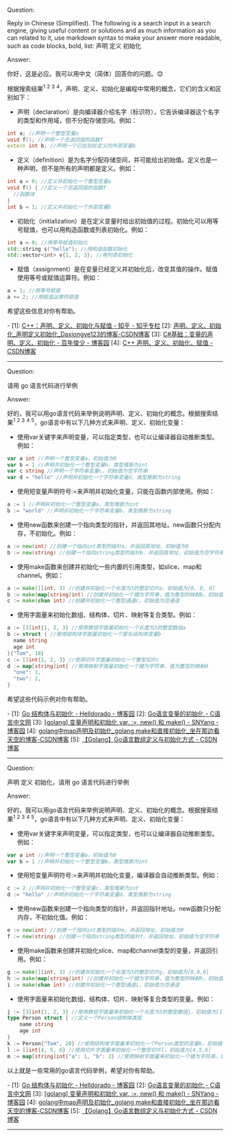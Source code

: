 Question:

Reply in Chinese (Simplified).
The following is a search input in a search engine, giving useful content or solutions and as much information as you can related to it, use markdown syntax to make your answer more readable, such as code blocks, bold, list:
声明 定义 初始化

Answer:

你好，这是必应。我可以用中文（简体）回答你的问题。😊

根据搜索结果<sup>1</sup> <sup>2</sup> <sup>3</sup> <sup>4</sup>，声明、定义、初始化是编程中常用的概念，它们的含义和区别如下：

- 声明（declaration）是向编译器介绍名字（标识符），它告诉编译器这个名字的类型和作用域，但不分配存储空间。例如：

```c++
int a; //声明一个整型变量a
void f(); //声明一个无返回值的函数f
extern int b; //声明一个已在别处定义的外部变量b
```

- 定义（definition）是为名字分配存储空间，并可能给出初始值。定义也是一种声明，但不是所有的声明都是定义。例如：

```c++
int a = 0; //定义并初始化一个整型变量a
void f() { //定义一个无返回值的函数f
  //函数体
}
int b = 1; //定义并初始化一个外部变量b
```

- 初始化（initialization）是在定义变量时给出初始值的过程。初始化可以用等号赋值，也可以用构造函数或列表初始化。例如：

```c++
int a = 0; //用等号赋值初始化
std::string s("hello"); //用构造函数初始化
std::vector<int> v{1, 2, 3}; //用列表初始化
```

- 赋值（assignment）是在变量已经定义并初始化后，改变其值的操作。赋值使用等号或赋值运算符。例如：

```c++
a = 1; //用等号赋值
a += 2; //用赋值运算符赋值
```

希望这些信息对你有帮助。

\-
\[1]: [C++：声明、定义、初始化与赋值 - 知乎 - 知乎专栏](https://zhuanlan.zhihu.com/p/38588925)
\[2]: [声明、定义、初始化_声明定义初始化_Daxiongye123的博客-CSDN博客](https://blog.csdn.net/Daxiongye123/article/details/76201875)
\[3]: [C#基础：变量的声明、定义、初始化 - 百年俊少 - 博客园](https://www.cnblogs.com/zhouxiuquan/archive/2010/12/21/1912397.html)
\[4]: [C++ 声明、定义、初始化、赋值 - CSDN博客](https://blog.csdn.net/twdlll/article/details/78265348)

<hr/>

Question:

请用 go 语言代码进行举例

Answer:

好的，我可以用go语言代码来举例说明声明、定义、初始化的概念。根据搜索结果<sup>1</sup> <sup>2</sup> <sup>3</sup> <sup>4</sup> <sup>5</sup>，go语言中有以下几种方式来声明、定义、初始化变量：

- 使用var关键字来声明变量，可以指定类型，也可以让编译器自动推断类型。例如：

```go
var a int //声明一个整型变量a，初始值为0
var b = 1 //声明并初始化一个整型变量b，类型推断为int
var c string //声明一个字符串变量c，初始值为空字符串
var d = "hello" //声明并初始化一个字符串变量d，类型推断为string
```

- 使用短变量声明符号:=来声明并初始化变量，只能在函数内部使用。例如：

```go
a := 1 //声明并初始化一个整型变量a，类型推断为int
b := "world" //声明并初始化一个字符串变量b，类型推断为string
```

- 使用new函数来创建一个指向类型的指针，并返回其地址。new函数只分配内存，不初始化。例如：

```go
a := new(int) //创建一个指向int类型的指针a，并返回其地址，初始值为0
b := new(string) //创建一个指向string类型的指针b，并返回其地址，初始值为空字符串
```

- 使用make函数来创建并初始化一些内置的引用类型，如slice、map和channel。例如：

```go
a := make([]int, 3) //创建并初始化一个长度为3的整型切片a，初始值为[0, 0, 0]
b := make(map[string]int) //创建并初始化一个键为字符串，值为整型的映射b，初始值为空映射
c := make(chan int) //创建并初始化一个整型通道c，初始值为空通道
```

- 使用字面量来初始化数组、结构体、切片、映射等复合类型。例如：

```go
a := [3]int{1, 2, 3} //使用数组字面量初始化一个长度为3的整型数组a
b := struct { //使用结构体字面量初始化一个匿名结构体变量b
  name string
  age int
}{"Tom", 18}
c := []int{1, 2, 3} //使用切片字面量初始化一个整型切片c
d := map[string]int{ //使用映射字面量初始化一个键为字符串，值为整型的映射d
  "one": 1,
  "two": 2,
}
```

希望这些代码示例对你有帮助。

\-
\[1]: [Go 结构体与初始化 - Helldorado - 博客园](https://www.cnblogs.com/liyutian/p/10050320.html)
\[2]: [Go语言变量的初始化 - C语言中文网](http://c.biancheng.net/view/10.html)
\[3]: [[golang] 变量声明和初始化 var, :=, new() 和 make() - SNYang - 博客园](https://www.cnblogs.com/steven-yang/p/14621297.html)
\[4]: [golang中map声明及初始化_golang make和直接初始化_坐在那边看天空的博客-CSDN博客](https://blog.csdn.net/cut001/article/details/80604681)
\[5]: [【Golang】Go语言数组定义与初始化方式 - CSDN博客](https://blog.csdn.net/bestzy6/article/details/115913006)

<hr/>

Question:

声明 定义 初始化，请用 go 语言代码进行举例

Answer:

好的，我可以用go语言代码来举例说明声明、定义、初始化的概念。根据搜索结果<sup>1</sup> <sup>2</sup> <sup>3</sup> <sup>4</sup> <sup>5</sup>，go语言中有以下几种方式来声明、定义、初始化变量：

- 使用var关键字来声明变量，可以指定类型，也可以让编译器自动推断类型。例如：

```go
var a int //声明一个整型变量a，初始值为0
var b = 1 //声明并初始化一个整型变量b，类型推断为int
```

- 使用短变量声明符号:=来声明并初始化变量，编译器会自动推断类型。例如：

```go
c := 2 //声明并初始化一个整型变量c，类型推断为int
d := "hello" //声明并初始化一个字符串变量d，类型推断为string
```

- 使用new函数来创建一个指向类型的指针，并返回指针地址。new函数只分配内存，不初始化值。例如：

```go
e := new(int) //创建一个指向int类型的指针e，并返回地址，初始值为0
f := new(string) //创建一个指向string类型的指针f，并返回地址，初始值为空字符串
```

- 使用make函数来创建并初始化slice、map和channel类型的变量，并返回引用。例如：

```go
g := make([]int, 3) //创建并初始化一个长度为3的整型切片g，初始值为[0,0,0]
h := make(map[string]int) //创建并初始化一个键为字符串，值为整型的映射h，初始值为空映射
i := make(chan int) //创建并初始化一个整型通道i，初始值为空通道
```

- 使用字面量来初始化数组、结构体、切片、映射等复合类型的变量。例如：

```go
j := [3]int{1, 2, 3} //使用数组字面量来初始化一个长度为3的整型数组j，初始值为[1,2,3]
type Person struct { //定义一个Person结构体类型
    name string
    age int
}
k := Person{"Tom", 20} //使用结构体字面量来初始化一个Person类型的变量k，初始值为{name: "Tom", age: 20}
l := []int{4, 5, 6} //使用切片字面量来初始化一个整型切片l，初始值为[4,5,6]
m := map[string]int{"a": 1, "b": 2} //使用映射字面量来初始化一个键为字符串，值为整型的映射m，初始值为{"a": 1, "b": 2}
```

以上就是一些常用的go语言代码举例，希望对你有帮助。

\-
\[1]: [Go 结构体与初始化 - Helldorado - 博客园](https://www.cnblogs.com/liyutian/p/10050320.html)
\[2]: [Go语言变量的初始化 - C语言中文网](http://c.biancheng.net/view/10.html)
\[3]: [[golang] 变量声明和初始化 var, :=, new() 和 make() - SNYang - 博客园](https://www.cnblogs.com/steven-yang/p/14621297.html)
\[4]: [golang中map声明及初始化_golang make和直接初始化_坐在那边看天空的博客-CSDN博客](https://blog.csdn.net/cut001/article/details/80604681)
\[5]: [【Golang】Go语言数组定义与初始化方式 - CSDN博客](https://blog.csdn.net/bestzy6/article/details/115913006)

<hr/>

